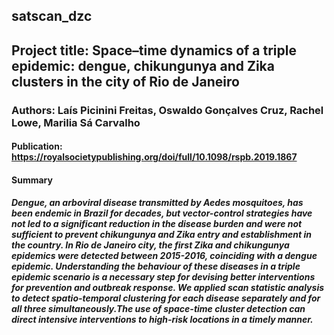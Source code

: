 ## satscan_dzc

## Project title: Space–time dynamics of a triple epidemic: dengue, chikungunya and Zika clusters in the city of Rio de Janeiro
### Authors: Laís Picinini Freitas, Oswaldo Gonçalves Cruz, Rachel Lowe, Marilia Sá Carvalho
#### Publication: https://royalsocietypublishing.org/doi/full/10.1098/rspb.2019.1867

#### Summary
#####  Dengue, an arboviral disease transmitted by Aedes mosquitoes, has been endemic in Brazil for decades, but vector-control strategies have not led to a significant reduction in the disease burden and were not sufficient to prevent chikungunya and Zika entry and establishment in the country. In Rio de Janeiro city, the first Zika and chikungunya epidemics were detected between 2015-2016, coinciding with a dengue epidemic. Understanding the behaviour of these diseases in a triple epidemic scenario is a necessary step for devising better interventions for prevention and outbreak response. We applied scan statistic analysis to detect spatio-temporal clustering for each disease separately and for all three simultaneously.The use of space-time cluster detection can direct intensive interventions to high-risk locations in a timely manner.
